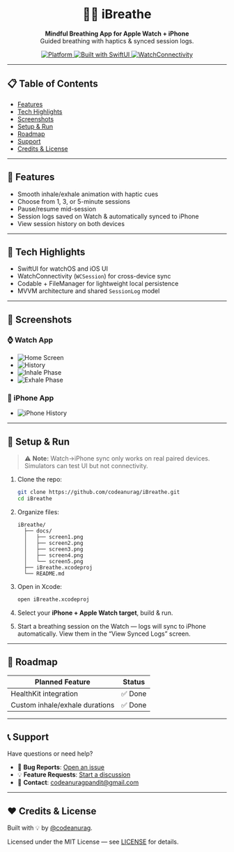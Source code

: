 
<h1 align="center">🧘‍♂️ iBreathe</h1>

<p align="center">
  <b>Mindful Breathing App for Apple Watch + iPhone</b><br>
  Guided breathing with haptics & synced session logs.
</p>

<p align="center">
  <a href="https://github.com/codeanurag/iBreathe">
    <img src="https://img.shields.io/badge/Platform-watchOS%20%2B%20iOS-blue?logo=apple" alt="Platform"/>
    <img src="https://img.shields.io/badge/SwiftUI-built-orange?logo=swift" alt="Built with SwiftUI"/>
    <img src="https://img.shields.io/badge/Sync-WatchConnectivity-purple" alt="WatchConnectivity"/>
  </a>
</p>

---

## 📋 Table of Contents

- [Features](#-features)
- [Tech Highlights](#-tech-highlights)
- [Screenshots](#-screenshots)
- [Setup & Run](#-setup--run)
- [Roadmap](#-roadmap)
- [Support](#-support)
- [Credits & License](#-credits--license)
---

## 🎯 Features

- Smooth inhale/exhale animation with haptic cues  
- Choose from 1, 3, or 5-minute sessions  
- Pause/resume mid-session  
- Session logs saved on Watch & automatically synced to iPhone  
- View session history on both devices

---

## 🔧 Tech Highlights

- SwiftUI for watchOS and iOS UI  
- WatchConnectivity (`WCSession`) for cross-device sync  
- Codable + FileManager for lightweight local persistence  
- MVVM architecture and shared `SessionLog` model

---

## 📸 Screenshots

### ⌚ Watch App

- ![Home Screen](docs/screen1.png)
- ![History](docs/screen2.png)
- ![Inhale Phase](docs/screen3.png)
- ![Exhale Phase](docs/screen4.png)

### 📱 iPhone App

- ![iPhone History](docs/screen5.png)

---

## 🧪 Setup & Run

> ⚠️ **Note:** Watch→iPhone sync only works on real paired devices. Simulators can test UI but not connectivity.

1. Clone the repo:  
   ```bash
   git clone https://github.com/codeanurag/iBreathe.git
   cd iBreathe
   ```

2. Organize files:
   ```
   iBreathe/
     ├── docs/
     │   ├── screen1.png
     │   ├── screen2.png
     │   ├── screen3.png
     │   ├── screen4.png
     │   └── screen5.png
     ├── iBreathe.xcodeproj
     └── README.md
   ```

3. Open in Xcode:
   ```bash
   open iBreathe.xcodeproj
   ```

4. Select your **iPhone + Apple Watch target**, build & run.

5. Start a breathing session on the Watch — logs will sync to iPhone automatically. View them in the “View Synced Logs” screen.

---

## 🚀 Roadmap

| Planned Feature          | Status     |
|--------------------------|------------|
| HealthKit integration    | ✅ Done |
| Custom inhale/exhale durations | ✅ Done |


---

## 📞 Support

Have questions or need help?

- 🐛 **Bug Reports**: [Open an issue](https://github.com/codeanurag/iBreathe/issues)
- 💡 **Feature Requests**: [Start a discussion](https://github.com/codeanurag/iBreathe/discussions)
- 📧 **Contact**: [codeanuragpandit@gmail.com](mailto:codeanuragpandit@gmail.com)

---  

## ❤️ Credits & License

Built with 💡 by [@codeanurag](https://github.com/codeanurag).  

Licensed under the MIT License — see [LICENSE](LICENSE) for details.
